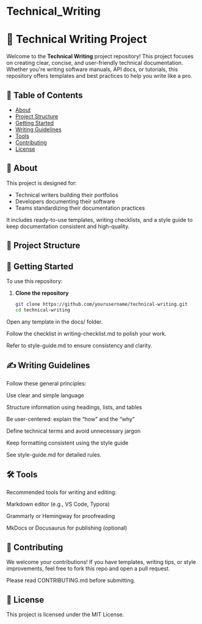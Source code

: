 # Technical_Writing
# 📘 Technical Writing Project

Welcome to the **Technical Writing** project repository! This project focuses on creating clear, concise, and user-friendly technical documentation. Whether you're writing software manuals, API docs, or tutorials, this repository offers templates and best practices to help you write like a pro.

## 📂 Table of Contents

- [About](#about)
- [Project Structure](#project-structure)
- [Getting Started](#getting-started)
- [Writing Guidelines](#writing-guidelines)
- [Tools](#tools)
- [Contributing](#contributing)
- [License](#license)

## 📖 About

This project is designed for:

- Technical writers building their portfolios
- Developers documenting their software
- Teams standardizing their documentation practices

It includes ready-to-use templates, writing checklists, and a style guide to keep documentation consistent and high-quality.

## 📁 Project Structure
## 🚀 Getting Started

To use this repository:

1. **Clone the repository**
   ```bash
   git clone https://github.com/yourusername/technical-writing.git
   cd technical-writing
Open any template in the docs/ folder.

Follow the checklist in writing-checklist.md to polish your work.

Refer to style-guide.md to ensure consistency and clarity.

## ✍️ Writing Guidelines
Follow these general principles:

Use clear and simple language

Structure information using headings, lists, and tables

Be user-centered: explain the “how” and the “why”

Define technical terms and avoid unnecessary jargon

Keep formatting consistent using the style guide

See style-guide.md for detailed rules.

## 🛠️ Tools
Recommended tools for writing and editing:

Markdown editor (e.g., VS Code, Typora)

Grammarly or Hemingway for proofreading

MkDocs or Docusaurus for publishing (optional)

## 🤝 Contributing
We welcome your contributions! If you have templates, writing tips, or style improvements, feel free to fork this repo and open a pull request.

Please read CONTRIBUTING.md before submitting.

## 📄 License
This project is licensed under the MIT License.


